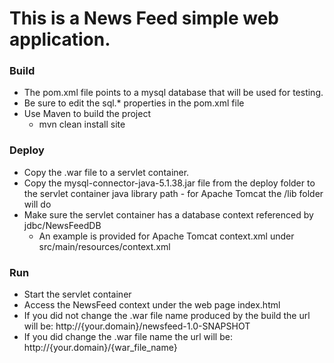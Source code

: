 # This is a News Feed simple web application.

### Build

* The pom.xml file points to a mysql database that will be used for testing.
* Be sure to edit the sql.* properties in the pom.xml file
* Use Maven to build the project
    * mvn clean install site

### Deploy

* Copy the .war file to a servlet container.
* Copy the mysql-connector-java-5.1.38.jar file from the deploy folder to the
servlet container java library path - for Apache Tomcat the /lib folder will do
* Make sure the servlet container has a database context referenced by
jdbc/NewsFeedDB
    * An example is provided for Apache Tomcat context.xml under
src/main/resources/context.xml

### Run

* Start the servlet container
* Access the NewsFeed context under the web page index.html
* If you did not change the .war file name produced by the build the url will be:
http://{your.domain}/newsfeed-1.0-SNAPSHOT
* If you did change the .war file  name the url will be:
http://{your.domain}/{war_file_name}